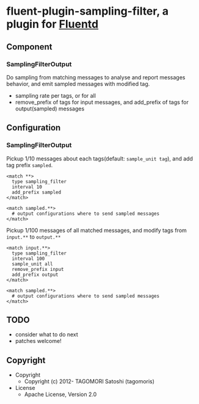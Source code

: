 # fluent-plugin-sampling-filter, a plugin for [Fluentd](http://fluentd.org)

## Component

### SamplingFilterOutput

Do sampling from matching messages to analyse and report messages behavior, and emit sampled messages with modified tag.

* sampling rate per tags, or for all
* remove_prefix of tags for input messages, and add_prefix of tags for output(sampled) messages

## Configuration

### SamplingFilterOutput

Pickup 1/10 messages about each tags(default: `sample_unit tag`), and add tag prefix `sampled`.

    <match **>
      type sampling_filter
      interval 10
      add_prefix sampled
    </match>
    
    <match sampled.**>
      # output configurations where to send sampled messages
    </match>

Pickup 1/100 messages of all matched messages, and modify tags from `input.**` to `output.**`

    <match input.**>
      type sampling_filter
      interval 100
      sample_unit all
      remove_prefix input
      add_prefix output
    </match>
    
    <match sampled.**>
      # output configurations where to send sampled messages
    </match>

## TODO

* consider what to do next
* patches welcome!

## Copyright

* Copyright
  * Copyright (c) 2012- TAGOMORI Satoshi (tagomoris)
* License
  * Apache License, Version 2.0
